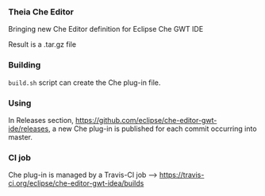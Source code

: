 ### Theia Che Editor

Bringing new Che Editor definition for Eclipse Che GWT IDE

Result is a .tar.gz file

### Building

`build.sh` script can create the Che plug-in file.

### Using

In Releases section, https://github.com/eclipse/che-editor-gwt-ide/releases, a new Che plug-in is published for each commit occurring into master.

### CI job
Che plug-in is managed by a Travis-CI job
--> https://travis-ci.org/eclipse/che-editor-gwt-idea/builds
